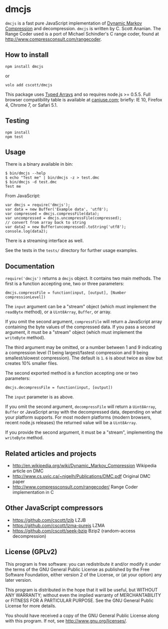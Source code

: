 # dmcjs

`dmcjs` is a fast pure JavaScript implementation of
[Dynamic Markov Compression](http://en.wikipedia.org/wiki/Dynamic_Markov_Compression) and decompression.
`dmcjs` is written by C. Scott Ananian.
The Range Coder used is a port of Michael Schindler's C range coder,
found at http://www.compressconsult.com/rangecoder.

## How to install

```
npm install dmcjs
```
or
```
volo add cscott/dmcjs
```

This package uses
[Typed Arrays](https://developer.mozilla.org/en-US/docs/JavaScript/Typed_arrays)
and so requires node.js >= 0.5.5.  Full browser compatibility table
is available at [caniuse.com](http://caniuse.com/typedarrays); briefly:
IE 10, Firefox 4, Chrome 7, or Safari 5.1.

## Testing

```
npm install
npm test
```

## Usage

There is a binary available in bin:
```
$ bin/dmcjs --help
$ echo "Test me" | bin/dmcjs -z > test.dmc
$ bin/dmcjs -d test.dmc
Test me
```

From JavaScript:
```
var dmcjs = require('dmcjs');
var data = new Buffer('Example data', 'utf8');
var compressed = dmcjs.compressFile(data);
var uncompressed = dmcjs.uncompressFile(compressed);
// convert from array back to string
var data2 = new Buffer(uncompressed).toString('utf8');
console.log(data2);
```
There is a streaming interface as well.

See the tests in the `tests/` directory for further usage examples.

## Documentation

`require('dmcjs')` returns a `dmcjs` object.  It contains two main
methods.  The first is a function accepting one, two or three parameters:

`dmcjs.compressFile = function(input, [output], [Number compressionLevel])`

The `input` argument can be a "stream" object (which must implement the
`readByte` method), or a `Uint8Array`, `Buffer`, or array.

If you omit the second argument, `compressFile` will return a JavaScript
array containing the byte values of the compressed data.  If you pass
a second argument, it must be a "stream" object (which must implement the
`writeByte` method).

The third argument may be omitted, or a number between 1 and 9 indicating
a compression level (1 being largest/fastest compression and 9 being
smallest/slowest compression).  The default is `1`. `6` is about twice
as slow but creates 10% smaller files.

The second exported method is a function accepting one or two parameters:

`dmcjs.decompressFile = function(input, [output])`

The `input` parameter is as above.

If you omit the second argument, `decompressFile` will return a
`Uint8Array`, `Buffer` or JavaScript array with the decompressed
data, depending on what your platform supports.  For most modern
platforms (modern browsers, recent node.js releases) the returned
value will be a `Uint8Array`.

If you provide the second argument, it must be a "stream", implementing
the `writeByte` method.

## Related articles and projects

* http://en.wikipedia.org/wiki/Dynamic_Markov_Compression Wikipedia article on DMC
* http://www.cs.uvic.ca/~nigelh/Publications/DMC.pdf Original DMC paper
* http://www.compressconsult.com/rangecoder/ Range Coder implementation in C

## Other JavaScript compressors

* https://github.com/cscott/lzjb LZJB
* https://github.com/cscott/lzma-purejs LZMA
* https://github.com/cscott/seek-bzip Bzip2 (random-access decompression)

## License (GPLv2)

This program is free software: you can redistribute it and/or modify
it under the terms of the GNU General Public License as published by
the Free Software Foundation, either version 2 of the License, or
(at your option) any later version.

This program is distributed in the hope that it will be useful,
but WITHOUT ANY WARRANTY; without even the implied warranty of
MERCHANTABILITY or FITNESS FOR A PARTICULAR PURPOSE.  See the
GNU General Public License for more details.

You should have received a copy of the GNU General Public License
along with this program.  If not, see http://www.gnu.org/licenses/.

